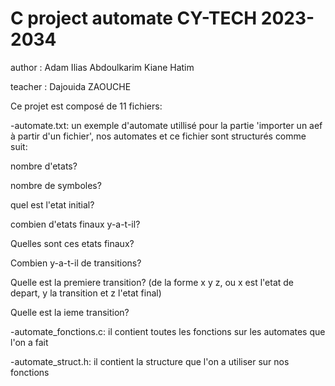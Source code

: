 # C project automate CY-TECH 2023-2034

author : Adam Ilias Abdoulkarim Kiane Hatim

teacher : Dajouida ZAOUCHE

Ce projet est composé de 11 fichiers:

-automate.txt: un exemple d'automate utillisé pour la partie 'importer un aef à partir d'un fichier', nos automates et ce fichier sont structurés comme suit:

nombre d'etats?

nombre de symboles?

quel est l'etat initial?

combien d'etats finaux y-a-t-il?

Quelles sont ces etats finaux?

Combien y-a-t-il de transitions?

Quelle est la premiere transition? (de la forme x y z, ou x est l'etat de depart, y la transition et z l'etat final)

Quelle est la ieme transition?

-automate_fonctions.c: il contient toutes les fonctions sur les automates que l'on a fait

-automate_struct.h: il contient la structure que l'on a utiliser sur nos fonctions 
